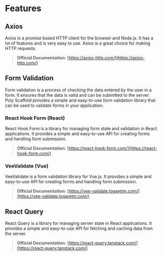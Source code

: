 # Features

<a id="axios"></a>

## Axios

Axios is a promise based HTTP client for the browser and Node.js. It has a lot of features and is very easy to use. Axios is a great choice for making HTTP requests.

> **Official Documentation**: [https://axios-http.com/](https://axios-http.com/)

<a id="form-validation"></a>

## Form Validation

Form validation is a process of checking the data entered by the user in a form. It ensures that the data is valid and can be submitted to the server. Poly Scaffold provides a simple and easy-to-use form validation library that can be used to validate forms in your application.

### React Hook Form (React)

React Hook Form is a library for managing form state and validation in React applications. It provides a simple and easy-to-use API for creating forms and handling form submission.

> **Official Documentation**: [https://react-hook-form.com/](https://react-hook-form.com/)

### VeeValidate (Vue)

VeeValidate is a form validation library for Vue.js. It provides a simple and easy-to-use API for creating forms and handling form submission.

> **Official Documentation**: [https://vee-validate.logaretm.com/](https://vee-validate.logaretm.com/)

<a id="react-query"></a>

## React Query

React Query is a library for managing server state in React applications. It provides a simple and easy-to-use API for fetching and caching data from the server.

> **Official Documentation**: [https://react-query.tanstack.com/](https://react-query.tanstack.com/)
